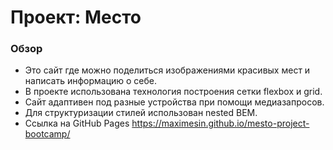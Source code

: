 # Проект: Место

### Обзор

- Это сайт где можно поделиться изображениями красивых мест и написать информацию о себе.
- В проекте использована технология построения сетки flexbox и grid.
- Сайт адаптивен под разные устройства при помощи медиазапросов.
- Для структуризации стилей использован nested BEM.
- Ссылка на GitHub Pages https://maximesin.github.io/mesto-project-bootcamp/
